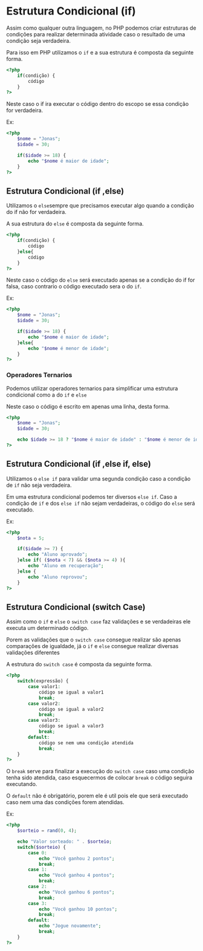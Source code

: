 # Estrutura Condicional (if)

Assim como qualquer outra linguagem, no PHP podemos criar estruturas de condições para realizar determinada atividade caso o resultado de uma condição seja verdadeira.

Para isso em PHP utilizamos o ``if`` e a sua estrutura é composta da seguinte forma.

```php
<?php
    if(condição) {
        código
    }
?>
```

Neste caso o if ira executar o código dentro do escopo se essa condição for verdadeira.

Ex:

```php
<?php
    $nome = "Jonas";
    $idade = 30;

    if($idade >= 18) {
        echo "$nome é maior de idade";
    }
?>
```

## Estrutura Condicional (if ,else)

Utilizamos o ``else``sempre que precisamos executar algo quando a condição do if não for verdadeira. 

A sua estrutura do ``else`` é composta da seguinte forma.

```php
<?php
    if(condição) {
        código
    }else{
        código
    }
?>
```

Neste caso o código do ``else`` será executado apenas se a condição do if for falsa, caso contrario o código executado sera o do ``if``.

Ex:

```php
<?php
    $nome = "Jonas";
    $idade = 30;

    if($idade >= 18) {
        echo "$nome é maior de idade";
    }else{
        echo "$nome é menor de idade";
    }
?>
```

### Operadores Ternarios

Podemos utilizar operadores ternarios para simplificar uma estrutura condicional como a do ``if`` e ``else``

Neste caso o código é escrito em apenas uma linha, desta forma.

```php
<?php
    $nome = "Jonas";
    $idade = 30;

    echo $idade >= 18 ? "$nome é maior de idade" : "$nome é menor de idade";
?>
```

## Estrutura Condicional (if ,else if, else)

Utilizamos o ``else if`` para validar uma segunda condição caso a condição de ``if`` não seja verdadeira.

Em uma estrutura condicional podemos ter diversos ``else if``. Caso a condição de ``if`` e dos ``else if`` não sejam verdadeiras, o código do ``else`` será executado.

Ex:

```php
<?php
    $nota = 5;

    if($idade >= 7) {
        echo "Aluno aprovado";
    }else if( ($nota < 7) && ($nota >= 4) ){
        echo "Aluno em recuperação";
    }else {
        echo "Aluno reprovou";
    }
?>
```

## Estrutura Condicional (switch Case)

Assim como o ``if`` e ``else`` o ``switch case`` faz validações e se verdadeiras ele executa um determinado código.

Porem as validações que o ``switch case`` consegue realizar são apenas comparações de igualdade, já o ``if`` e ``else`` consegue realizar diversas validações diferentes

A estrutura do ``switch case`` é composta da seguinte forma.

```php
<?php
    switch(expressão) {
        case valor1:
            código se igual a valor1
            break;
        case valor2:
            código se igual a valor2
            break;
        case valor3:
            código se igual a valor3
            break;
        default:
            código se nem uma condição atendida
            break;
    }
?>
```

O ``break`` serve para finalizar a execução do ``switch case`` caso uma condição tenha sido atendida, caso esquecermos de colocar ``break`` o código seguira executando.

O ``default`` não é obrigatório, porem ele é util pois ele que será executado caso nem uma das condições forem atendidas.

Ex:

```php
<?php
    $sorteio = rand(0, 4);

    echo "Valor sorteado: " . $sorteio;
    switch($sorteio) {
        case 0:
            echo "Você ganhou 2 pontos";
            break;
        case 1:
            echo "Você ganhou 4 pontos";
            break;
        case 2:
            echo "Você ganhou 6 pontos";
            break;
        case 3:
            echo "Você ganhou 10 pontos";
            break;
        default:
            echo "Jogue novamente";
            break;
    }
?>
```